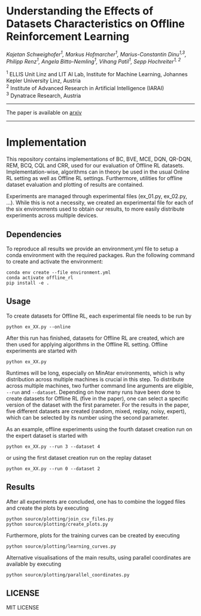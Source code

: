 # Understanding the Effects of Datasets Characteristics on Offline Reinforcement Learning
_Kajetan Schweighofer<sup>1</sup>,
Markus Hofmarcher<sup>1</sup>,
Marius-Constantin Dinu<sup>1,3</sup>,
Philipp Renz<sup>1</sup>,
Angela Bitto-Nemling<sup>1</sup>,
Vihang Patil<sup>1</sup>,
Sepp Hochreiter<sup>1, 2</sup>_

<sup>1</sup> ELLIS Unit Linz and LIT AI Lab, Institute for Machine Learning, Johannes Kepler University Linz, Austria  
<sup>2</sup> Institute of Advanced Research in Artificial Intelligence (IARAI)  
<sup>3</sup> Dynatrace Research, Austria

---

The paper is available on [arxiv](https://arxiv.org/abs/2111.04714)

---

# Implementation
This repository contains implementations of BC, BVE, MCE, DQN, QR-DQN, REM, BCQ, CQL and CRR,
used for our evaluation of Offline RL datasets.
Implementation-wise, algorithms can in theory be used in the usual Online RL setting as well as Offline RL settings.
Furthermore, utilities for offline dataset evaluation and plotting of results are contained.

Experiments are managed through experimental files (ex_01.py, ex_02.py, ...).
While this is not a necessity, we created an experimental file for each of the six environments
used to obtain our results, to more easily distribute experiments across multiple devices.

## Dependencies
To reproduce all results we provide an environment.yml file to setup a conda environment with the required packages.
Run the following command to create and activate the environment:

```shell script
conda env create --file environment.yml
conda activate offline_rl
pip install -e .
```

## Usage

To create datasets for Offline RL, each experimental file needs to be run by

```shell script
python ex_XX.py --online
```

After this run has finished, datasets for Offline RL are created, which are then used for applying algorithms in the Offline RL setting.
Offline experiments are started with

```shell script
python ex_XX.py
```

Runtimes will be long, especially on MinAtar environments, which is why distribution across multiple machines is crucial in this step.
To distribute across multiple machines, two further command line arguments are eligible, ```--run``` and ```--dataset```.
Depending on how many runs have been done to create datasets for Offline RL (five in the paper), one can select a specific version of the dataset
with the first parameter.
For the results in the paper, five different datasets are created (random, mixed, replay, noisy, expert), which can be selected
by its number using the second parameter.

As an example, offline experiments using the fourth dataset creation run on the expert dataset is started with

```shell script
python ex_XX.py --run 3 --dataset 4
```

or using the first dataset creation run on the replay dataset

```shell script
python ex_XX.py --run 0 --dataset 2
```
## Results
After all experiments are concluded, one has to combine the logged files and create the plots by executing

```shell script
python source/plotting/join_csv_files.py
python source/plotting/create_plots.py
```

Furthermore, plots for the training curves can be created by executing

```shell script
python source/plotting/learning_curves.py
```

Alternative visualisations of the main results, using parallel coordinates are available by executing

```shell script
python source/plotting/parallel_coordinates.py
```

## LICENSE
MIT LICENSE

